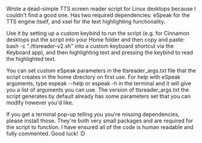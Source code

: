 Wrote a dead-simple TTS screen reader script for Linux desktops because I couldn't find a good one.
Has two required dependencies: eSpeak for the TTS engine itself, and xsel for the text highlighting functionality.

Use it by setting up a custom keybind to run the script (e.g. for Cinnamon desktops put the script into your Home folder and then copy and paste: bash -c "./ttsreader-v2.sh" into a custom keyboard shortcut via the Keyboard app), and then highlighting text and pressing the keybind to read the highlighted text.

You can set custom eSpeak parameters in the ttsreader_args.txt file that the script creates in the home directory on first use.
For help with eSpeak arguments, type espeak --help or espeak -h in the terminal and it will give you a list of arguments you can use.
The version of ttsreader_args.txt the script generates by default already has some parameters set that you can modify however you'd like.

If you get a terminal pop-up telling you you're missing dependencies, please install those. They're both very small packages and are required for the script to function.
I have ensured all of the code is human readable and fully commented. Good luck! :D
